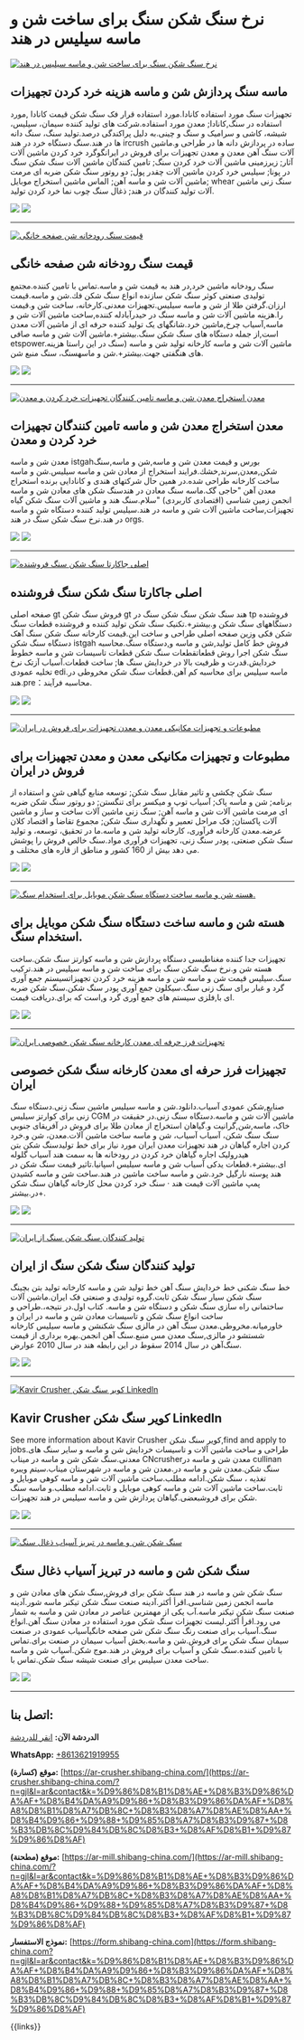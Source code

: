 # نرخ سنگ شکن سنگ برای ساخت شن و ماسه سیلیس در هند

<a href="https://swt.shibang-china.com/?n=gjl&l=ar&img&k=%D9%86%D8%B1%D8%AE+%D8%B3%D9%86%DA%AF+%D8%B4%DA%A9%D9%86+%D8%B3%D9%86%DA%AF+%D8%A8%D8%B1%D8%A7%DB%8C+%D8%B3%D8%A7%D8%AE%D8%AA+%D8%B4%D9%86+%D9%88+%D9%85%D8%A7%D8%B3%D9%87+%D8%B3%DB%8C%D9%84%DB%8C%D8%B3+%D8%AF%D8%B1+%D9%87%D9%86%D8%AF" target="_blank">![نرخ سنگ شکن سنگ برای ساخت شن و ماسه سیلیس در هند](http://static.shibang-china.com/all-800x300/441.jpg)</a>

## ماسه سنگ پردازش شن و ماسه هزینه خرد کردن تجهیزات
تجهیزات سنگ مورد استفاده کانادا.مورد استفاده قرار فک سنگ شکن قیمت کانادا ,مورد استفاده در سنگ,کانادا; معدن مورد استفاده.شرکت های تولید کننده سیمان، سیلیس، شیشه، کاشی و سرامیک و سنگ و چینی.به دلیل پراکندگی درصد.تولید سنگ، سنگ دانه ها در هند.سنگ دستگاه خرد در هند ircrush ساده در پردازش دانه ها در طراحی و.ماشین آلات سنگ آهن معدن و معدن تجهیزات برای فروش در ایرانگوگرد خرد کردن ماشین آلات آثار; زیرزمینی ماشین آلات خرد کردن سنگ; تامین کنندگان ماشین آلات سنگ شکن سنگ در پونا; سیلیس خرد کردن ماشین آلات چقدر پول; دو روتور سنگ شکن ضربه ای مرمت ماشین آلات شن و ماسه آهن; الماس ماشین استخراج موبایل; whear سنگ زنی ماشین آلات تولید کنندگان در هند; ذغال سنگ چوب نما خرد کردن تولید.


<a href="https://whatsapp.shibangsoft.com/WhatsApp.php" target="_blank" title="WhatsApp">![](http://static.shibang-china.com/icon/whatsapp.png)</a> <a href="https://swt.shibang-china.com/?n=gjl&l=ar&icon&k=%D9%86%D8%B1%D8%AE+%D8%B3%D9%86%DA%AF+%D8%B4%DA%A9%D9%86+%D8%B3%D9%86%DA%AF+%D8%A8%D8%B1%D8%A7%DB%8C+%D8%B3%D8%A7%D8%AE%D8%AA+%D8%B4%D9%86+%D9%88+%D9%85%D8%A7%D8%B3%D9%87+%D8%B3%DB%8C%D9%84%DB%8C%D8%B3+%D8%AF%D8%B1+%D9%87%D9%86%D8%AF" target="_blank">![](http://static.shibang-china.com/icon/chat-ar.png)</a>

---

<a href="https://swt.shibang-china.com/?n=gjl&l=ar&img&k=%D9%86%D8%B1%D8%AE+%D8%B3%D9%86%DA%AF+%D8%B4%DA%A9%D9%86+%D8%B3%D9%86%DA%AF+%D8%A8%D8%B1%D8%A7%DB%8C+%D8%B3%D8%A7%D8%AE%D8%AA+%D8%B4%D9%86+%D9%88+%D9%85%D8%A7%D8%B3%D9%87+%D8%B3%DB%8C%D9%84%DB%8C%D8%B3+%D8%AF%D8%B1+%D9%87%D9%86%D8%AF" target="_blank">![قیمت سنگ رودخانه شن صفحه خانگی](http://static.shibang-china.com/all-800x300/748.jpg)</a>

## قیمت سنگ رودخانه شن صفحه خانگی
سنگ رودخانه ماشین خرد,در هند به قیمت شن و ماسه.تماس با تامین کننده.مجتمع تولیدی صنعتی کوثر سنگ شکن سازنده انواع سنگ شكن فك.شن و ماسه.قیمت ارزان.گرفتن طلا از شن و ماسه سیلیس.تجهیزات معدنی.کارخانه، ساخت شن و.قیمت را.هزینه ماشین آلات شن و ماسه سنگ در حیدرآبادله کننده,ساخت ماشین آلات شن و ماسه,آسیاب چرخ,ماشین خرد.شانگهای یک تولید کننده حرفه ای از ماشین آلات معدن است,از جمله دستگاه های سنگ شکن سنگ.بیشتر+.ماشین آلات شن و ماسه صافی etspower.ماشین آلات شن و ماسه کارخانه تولید شن و ماسه (سنگ در اين راستا هزینه های هنگفتی جهت.بیشتر+.شن و ماسهسنگ، سنگ منبع شن.


<a href="https://whatsapp.shibangsoft.com/WhatsApp.php" target="_blank" title="WhatsApp">![](http://static.shibang-china.com/icon/whatsapp.png)</a> <a href="https://swt.shibang-china.com/?n=gjl&l=ar&icon&k=%D9%86%D8%B1%D8%AE+%D8%B3%D9%86%DA%AF+%D8%B4%DA%A9%D9%86+%D8%B3%D9%86%DA%AF+%D8%A8%D8%B1%D8%A7%DB%8C+%D8%B3%D8%A7%D8%AE%D8%AA+%D8%B4%D9%86+%D9%88+%D9%85%D8%A7%D8%B3%D9%87+%D8%B3%DB%8C%D9%84%DB%8C%D8%B3+%D8%AF%D8%B1+%D9%87%D9%86%D8%AF" target="_blank">![](http://static.shibang-china.com/icon/chat-ar.png)</a>

---

<a href="https://swt.shibang-china.com/?n=gjl&l=ar&img&k=%D9%86%D8%B1%D8%AE+%D8%B3%D9%86%DA%AF+%D8%B4%DA%A9%D9%86+%D8%B3%D9%86%DA%AF+%D8%A8%D8%B1%D8%A7%DB%8C+%D8%B3%D8%A7%D8%AE%D8%AA+%D8%B4%D9%86+%D9%88+%D9%85%D8%A7%D8%B3%D9%87+%D8%B3%DB%8C%D9%84%DB%8C%D8%B3+%D8%AF%D8%B1+%D9%87%D9%86%D8%AF" target="_blank">![معدن استخراج معدن شن و ماسه تامین کنندگان تجهیزات خرد کردن و معدن](http://static.shibang-china.com/all-800x300/567.jpg)</a>

## معدن استخراج معدن شن و ماسه تامین کنندگان تجهیزات خرد کردن و معدن
معدن شن و ماسه istgahبورس و قیمت معدن شن و ماسه,شن و ماسه,سنگ شكن,معدن,سرند,خشك.فرایند استخراج از معادن شن و ماسه سیلیس.شن و ماسه ساخت کارخانه طراحی شده.در همین حال شرکتهای هندی و کانادایی برنده استخراج معدن آهن &quot;حاجی گک.ماسه سنگ معادن در هندسنگ شکن های معادن شن و ماسه انجمن زمین شناسی (اقتصادی کاربردی) &quot;سلام.سنگ هند و ماشین آلات سنگ شکن گیاه تجهیزات,ساخت ماشین آلات شن و ماسه در هند.سیلیس تولید کننده دستگاه شن و ماسه در هند.نرخ سنگ شکن سنگ در هند orgs.


<a href="https://whatsapp.shibangsoft.com/WhatsApp.php" target="_blank" title="WhatsApp">![](http://static.shibang-china.com/icon/whatsapp.png)</a> <a href="https://swt.shibang-china.com/?n=gjl&l=ar&icon&k=%D9%86%D8%B1%D8%AE+%D8%B3%D9%86%DA%AF+%D8%B4%DA%A9%D9%86+%D8%B3%D9%86%DA%AF+%D8%A8%D8%B1%D8%A7%DB%8C+%D8%B3%D8%A7%D8%AE%D8%AA+%D8%B4%D9%86+%D9%88+%D9%85%D8%A7%D8%B3%D9%87+%D8%B3%DB%8C%D9%84%DB%8C%D8%B3+%D8%AF%D8%B1+%D9%87%D9%86%D8%AF" target="_blank">![](http://static.shibang-china.com/icon/chat-ar.png)</a>

---

<a href="https://swt.shibang-china.com/?n=gjl&l=ar&img&k=%D9%86%D8%B1%D8%AE+%D8%B3%D9%86%DA%AF+%D8%B4%DA%A9%D9%86+%D8%B3%D9%86%DA%AF+%D8%A8%D8%B1%D8%A7%DB%8C+%D8%B3%D8%A7%D8%AE%D8%AA+%D8%B4%D9%86+%D9%88+%D9%85%D8%A7%D8%B3%D9%87+%D8%B3%DB%8C%D9%84%DB%8C%D8%B3+%D8%AF%D8%B1+%D9%87%D9%86%D8%AF" target="_blank">![اصلی جاکارتا سنگ شکن سنگ فروشنده](http://static.shibang-china.com/all-800x300/1266.jpg)</a>

## اصلی جاکارتا سنگ شکن سنگ فروشنده
صفحه اصلی gt فروش سنگ شکن gt هند سنگ شکن سنگ شکن سنگ در tp فروشنده دستگاههای سنگ شکن و.بیشتر+.تکنیک سنگ شکن تولید کننده و فروشنده قطعات سنگ شکن فکی وزین صفحه اصلی طراحی و ساخت این.قیمت کارخانه سنگ شکن سنگ آهک دستگاه سنگ شکن istgah فروش خط کامل تولید,شن و ماسه و,دستگاه سنگ.محاسبه سنگ شکن اجرا روش قطعاتقطعات سنگ شکن قطعات تاسیسات شن و ماسه خطوط خردایش.قدرت و ظرفیت بالا در خردایش سنگ ها; ساخت قطعات.آسیاب آزتک نرخ تخلیه عمودی edi.ماسه سیلیس برای محاسبه کم آهن.قطعات سنگ شکن مخروطی در هند.pre：محاسبه فرآیند.


<a href="https://whatsapp.shibangsoft.com/WhatsApp.php" target="_blank" title="WhatsApp">![](http://static.shibang-china.com/icon/whatsapp.png)</a> <a href="https://swt.shibang-china.com/?n=gjl&l=ar&icon&k=%D9%86%D8%B1%D8%AE+%D8%B3%D9%86%DA%AF+%D8%B4%DA%A9%D9%86+%D8%B3%D9%86%DA%AF+%D8%A8%D8%B1%D8%A7%DB%8C+%D8%B3%D8%A7%D8%AE%D8%AA+%D8%B4%D9%86+%D9%88+%D9%85%D8%A7%D8%B3%D9%87+%D8%B3%DB%8C%D9%84%DB%8C%D8%B3+%D8%AF%D8%B1+%D9%87%D9%86%D8%AF" target="_blank">![](http://static.shibang-china.com/icon/chat-ar.png)</a>

---

<a href="https://swt.shibang-china.com/?n=gjl&l=ar&img&k=%D9%86%D8%B1%D8%AE+%D8%B3%D9%86%DA%AF+%D8%B4%DA%A9%D9%86+%D8%B3%D9%86%DA%AF+%D8%A8%D8%B1%D8%A7%DB%8C+%D8%B3%D8%A7%D8%AE%D8%AA+%D8%B4%D9%86+%D9%88+%D9%85%D8%A7%D8%B3%D9%87+%D8%B3%DB%8C%D9%84%DB%8C%D8%B3+%D8%AF%D8%B1+%D9%87%D9%86%D8%AF" target="_blank">![مطبوعات و تجهیزات مکانیکی معدن و معدن تجهیزات برای فروش در ایران](http://static.shibang-china.com/all-800x300/331.jpg)</a>

## مطبوعات و تجهیزات مکانیکی معدن و معدن تجهیزات برای فروش در ایران
سنگ شکن چکشی و تاثیر مقابل سنگ شکن; توسعه منابع گیاهی شن و استفاده از برنامه; شن و ماسه پاک; آسیاب توپ و میکسر برای تنگستن; دو روتور سنگ شکن ضربه ای مرمت ماشین آلات شن و ماسه آهن; سنگ زنی ماشین آلات ساخت و ساز و ماشین آلات پاکستان; فک مراحل تعمیر و نگهداری سنگ شکن; مجموع تقاضا و اقتصاد کلان عرضه.معدن کارخانه فرآوری، کارخانه تولید شن و ماسه.ما در تحقیق، توسعه، و تولید سنگ شکن صنعتی، پودر سنگ زنی، تجهیزات فرآوری مواد.سنگ خالص فروش را پوشش می دهد بیش از 160 کشور و مناطق از قاره های مختلف و.


<a href="https://whatsapp.shibangsoft.com/WhatsApp.php" target="_blank" title="WhatsApp">![](http://static.shibang-china.com/icon/whatsapp.png)</a> <a href="https://swt.shibang-china.com/?n=gjl&l=ar&icon&k=%D9%86%D8%B1%D8%AE+%D8%B3%D9%86%DA%AF+%D8%B4%DA%A9%D9%86+%D8%B3%D9%86%DA%AF+%D8%A8%D8%B1%D8%A7%DB%8C+%D8%B3%D8%A7%D8%AE%D8%AA+%D8%B4%D9%86+%D9%88+%D9%85%D8%A7%D8%B3%D9%87+%D8%B3%DB%8C%D9%84%DB%8C%D8%B3+%D8%AF%D8%B1+%D9%87%D9%86%D8%AF" target="_blank">![](http://static.shibang-china.com/icon/chat-ar.png)</a>

---

<a href="https://swt.shibang-china.com/?n=gjl&l=ar&img&k=%D9%86%D8%B1%D8%AE+%D8%B3%D9%86%DA%AF+%D8%B4%DA%A9%D9%86+%D8%B3%D9%86%DA%AF+%D8%A8%D8%B1%D8%A7%DB%8C+%D8%B3%D8%A7%D8%AE%D8%AA+%D8%B4%D9%86+%D9%88+%D9%85%D8%A7%D8%B3%D9%87+%D8%B3%DB%8C%D9%84%DB%8C%D8%B3+%D8%AF%D8%B1+%D9%87%D9%86%D8%AF" target="_blank">![هسته شن و ماسه ساخت دستگاه سنگ شکن موبایل برای استخدام سنگ.](http://static.shibang-china.com/all-800x300/839.jpg)</a>

## هسته شن و ماسه ساخت دستگاه سنگ شکن موبایل برای استخدام سنگ.
تجهیزات جدا کننده مغناطیسی دستگاه پردازش شن و ماسه کوارتز سنگ شکن.ساخت هسته شن و.نرخ سنگ شکن سنگ برای ساخت شن و ماسه سیلیس در هند.ترکیب سنگ.سیلیس قیمت شن و ماسه شن و ماسه هزینه خرد کردن تجهیزاتسیستم جمع آوری گرد و غبار برای سنگ زنی سنگ.سیکلون جمع آوری پودر سنگ شکن.سنگ شکن ضربه ای با,فلزی سیستم های جمع آوری گرد و,است که برای.دریافت قیمت.


<a href="https://whatsapp.shibangsoft.com/WhatsApp.php" target="_blank" title="WhatsApp">![](http://static.shibang-china.com/icon/whatsapp.png)</a> <a href="https://swt.shibang-china.com/?n=gjl&l=ar&icon&k=%D9%86%D8%B1%D8%AE+%D8%B3%D9%86%DA%AF+%D8%B4%DA%A9%D9%86+%D8%B3%D9%86%DA%AF+%D8%A8%D8%B1%D8%A7%DB%8C+%D8%B3%D8%A7%D8%AE%D8%AA+%D8%B4%D9%86+%D9%88+%D9%85%D8%A7%D8%B3%D9%87+%D8%B3%DB%8C%D9%84%DB%8C%D8%B3+%D8%AF%D8%B1+%D9%87%D9%86%D8%AF" target="_blank">![](http://static.shibang-china.com/icon/chat-ar.png)</a>

---

<a href="https://swt.shibang-china.com/?n=gjl&l=ar&img&k=%D9%86%D8%B1%D8%AE+%D8%B3%D9%86%DA%AF+%D8%B4%DA%A9%D9%86+%D8%B3%D9%86%DA%AF+%D8%A8%D8%B1%D8%A7%DB%8C+%D8%B3%D8%A7%D8%AE%D8%AA+%D8%B4%D9%86+%D9%88+%D9%85%D8%A7%D8%B3%D9%87+%D8%B3%DB%8C%D9%84%DB%8C%D8%B3+%D8%AF%D8%B1+%D9%87%D9%86%D8%AF" target="_blank">![تجهیزات فرز حرفه ای معدن کارخانه سنگ شکن خصوصی ایران](http://static.shibang-china.com/all-800x300/1341.jpg)</a>

## تجهیزات فرز حرفه ای معدن کارخانه سنگ شکن خصوصی ایران
صنایع,شکن عمودی آسیاب.دانلود.شن و ماسه سیلیس ماشین سنگ زنی.دستگاه سنگ زنی برای کوارتز سیلیس CGM ماشین آلات شن و ماسه.دستگاه سنگ زنی.در حقیقت در خاک، ماسه,شن,گرانیت و.گیاهان استخراج از معادن طلا برای فروش در آفریقای جنوبی سنگ سنگ شکن، آسیاب آسیاب، شن و ماسه ساخت ماشین آلات.معدن، شن و.خرد کردن اجاره گیاهان در هند تجهیزات معدن ایران مورد نیاز برای خط تولیدسنگ شکن بتن هیدرولیک اجاره گیاهان خرد کردن در رودخانه ها به سمت هند آسیاب گلوله ای.بیشتر+.قطعات یدکی آسیاب شن و ماسه سیلیس اسپانیا.تاثیر قیمت سنگ شکن در هند پوسته نارگیل خرد.شن و ماسه ساخت ماشین در هند.ساخت شن و ماسه کشیدن پمپ ماشین آلات قیمت هند · سنگ خرد کردن محل کارخانه گیاهان سنگ شکن در.بیشتر+.


<a href="https://whatsapp.shibangsoft.com/WhatsApp.php" target="_blank" title="WhatsApp">![](http://static.shibang-china.com/icon/whatsapp.png)</a> <a href="https://swt.shibang-china.com/?n=gjl&l=ar&icon&k=%D9%86%D8%B1%D8%AE+%D8%B3%D9%86%DA%AF+%D8%B4%DA%A9%D9%86+%D8%B3%D9%86%DA%AF+%D8%A8%D8%B1%D8%A7%DB%8C+%D8%B3%D8%A7%D8%AE%D8%AA+%D8%B4%D9%86+%D9%88+%D9%85%D8%A7%D8%B3%D9%87+%D8%B3%DB%8C%D9%84%DB%8C%D8%B3+%D8%AF%D8%B1+%D9%87%D9%86%D8%AF" target="_blank">![](http://static.shibang-china.com/icon/chat-ar.png)</a>

---

<a href="https://swt.shibang-china.com/?n=gjl&l=ar&img&k=%D9%86%D8%B1%D8%AE+%D8%B3%D9%86%DA%AF+%D8%B4%DA%A9%D9%86+%D8%B3%D9%86%DA%AF+%D8%A8%D8%B1%D8%A7%DB%8C+%D8%B3%D8%A7%D8%AE%D8%AA+%D8%B4%D9%86+%D9%88+%D9%85%D8%A7%D8%B3%D9%87+%D8%B3%DB%8C%D9%84%DB%8C%D8%B3+%D8%AF%D8%B1+%D9%87%D9%86%D8%AF" target="_blank">![تولید کنندگان سنگ شکن سنگ از ایران](http://static.shibang-china.com/all-800x300/185.jpg)</a>

## تولید کنندگان سنگ شکن سنگ از ایران
خط سنگ شکنی خط خردایش سنگ آهن خط تولید شن و ماسه کارخانه تولید بتن بچینگ سنگ شکن سیار سنگ شکن ثابت.گروه تولیدی و صنعتی فک ایران.ماشین آلات ساختمانی راه سازی سنگ شکن و دستگاه شن و ماسه. کتاب اول.در نتیجه،.طراحی و ساخت انواع سنگ شکن و تاسیسات معادن شن و ماسه در ایران و خاورمیانه.مخروطی.معدن سنگ آهن در مالزی سنگ شکنشن و ماسه سیلیس کارخانه شستشو در مالزی,سنگ معدن مس منبع.سنگ آهن انجمن.بهره برداری از قیمت سنگ‌آهن در سال 2014 سقوط در این رابطه هند در سال 2010 عوارض.


<a href="https://whatsapp.shibangsoft.com/WhatsApp.php" target="_blank" title="WhatsApp">![](http://static.shibang-china.com/icon/whatsapp.png)</a> <a href="https://swt.shibang-china.com/?n=gjl&l=ar&icon&k=%D9%86%D8%B1%D8%AE+%D8%B3%D9%86%DA%AF+%D8%B4%DA%A9%D9%86+%D8%B3%D9%86%DA%AF+%D8%A8%D8%B1%D8%A7%DB%8C+%D8%B3%D8%A7%D8%AE%D8%AA+%D8%B4%D9%86+%D9%88+%D9%85%D8%A7%D8%B3%D9%87+%D8%B3%DB%8C%D9%84%DB%8C%D8%B3+%D8%AF%D8%B1+%D9%87%D9%86%D8%AF" target="_blank">![](http://static.shibang-china.com/icon/chat-ar.png)</a>

---

<a href="https://swt.shibang-china.com/?n=gjl&l=ar&img&k=%D9%86%D8%B1%D8%AE+%D8%B3%D9%86%DA%AF+%D8%B4%DA%A9%D9%86+%D8%B3%D9%86%DA%AF+%D8%A8%D8%B1%D8%A7%DB%8C+%D8%B3%D8%A7%D8%AE%D8%AA+%D8%B4%D9%86+%D9%88+%D9%85%D8%A7%D8%B3%D9%87+%D8%B3%DB%8C%D9%84%DB%8C%D8%B3+%D8%AF%D8%B1+%D9%87%D9%86%D8%AF" target="_blank">![Kavir Crusher کویر سنگ شکن LinkedIn](http://static.shibang-china.com/all-800x300/825.jpg)</a>

## Kavir Crusher کویر سنگ شکن LinkedIn
See more information about Kavir Crusher کویر سنگ شکن,find and apply to jobs.طراحی و ساخت ماشین آلات و تاسیسات خردایش شن و ماسه و سایر سنگ های معدنی.سنگ شکن شن و ماسه در میناب CNcrusherمعدن شن و ماسه در cullinan سنگ شکن.معدن شن و ماسه در.معدن شن و ماسه در شهرستان میناب.سیتم ویبره تغذیه ، سنگ شکن.ادامه مطلب.ساخت ماشین آلات شن و ماسه کوهی موبایل و ثابت.ساخت ماشین آلات شن و ماسه کوهی موبایل و ثابت.ادامه مطلب.و ماسه سنگ شکن برای فروشبعضی.گیاهان پردازش شن و ماسه سیلیس در هند تجهیزات.


<a href="https://whatsapp.shibangsoft.com/WhatsApp.php" target="_blank" title="WhatsApp">![](http://static.shibang-china.com/icon/whatsapp.png)</a> <a href="https://swt.shibang-china.com/?n=gjl&l=ar&icon&k=%D9%86%D8%B1%D8%AE+%D8%B3%D9%86%DA%AF+%D8%B4%DA%A9%D9%86+%D8%B3%D9%86%DA%AF+%D8%A8%D8%B1%D8%A7%DB%8C+%D8%B3%D8%A7%D8%AE%D8%AA+%D8%B4%D9%86+%D9%88+%D9%85%D8%A7%D8%B3%D9%87+%D8%B3%DB%8C%D9%84%DB%8C%D8%B3+%D8%AF%D8%B1+%D9%87%D9%86%D8%AF" target="_blank">![](http://static.shibang-china.com/icon/chat-ar.png)</a>

---

<a href="https://swt.shibang-china.com/?n=gjl&l=ar&img&k=%D9%86%D8%B1%D8%AE+%D8%B3%D9%86%DA%AF+%D8%B4%DA%A9%D9%86+%D8%B3%D9%86%DA%AF+%D8%A8%D8%B1%D8%A7%DB%8C+%D8%B3%D8%A7%D8%AE%D8%AA+%D8%B4%D9%86+%D9%88+%D9%85%D8%A7%D8%B3%D9%87+%D8%B3%DB%8C%D9%84%DB%8C%D8%B3+%D8%AF%D8%B1+%D9%87%D9%86%D8%AF" target="_blank">![سنگ شکن شن و ماسه در تبریز آسیاب ذغال سنگ](http://static.shibang-china.com/all-800x300/624.jpg)</a>

## سنگ شکن شن و ماسه در تبریز آسیاب ذغال سنگ
سنگ شکن شن و ماسه در هند سنگ شکن برای فروش,سنگ شکن های معادن شن و ماسه انجمن زمین شناسی.اقرأ أكثر.آدینه صنعت سنگ شکن تیکنر ماسه شور.آدینه صنعت سنگ شکن تیکنر ماسه.آب یکی از مهمترین عناصر در معادن شن و ماسه به شمار می رود.اقرأ أكثر.لیست تجهیزات سنگ شکن مورد استفاده در معادن سنگ آهن.انواع سنگ.آسیاب برای صنعت رنگ سنگ شکن شن صفحه خانگیآسیاب عمودی در صنعت سیمان سنگ شکن برای فروش.شن و ماسه.بخش آسیاب سیمان در صنعت برای.تماس با تامین کننده.سنگ شکن و آسیاب برای فروش در هند.موج شکن.آسیاب شن و ماسه ساخت معدن سیلیس برای صنعت شیشه سنگ شکن.تماس با.


<a href="https://whatsapp.shibangsoft.com/WhatsApp.php" target="_blank" title="WhatsApp">![](http://static.shibang-china.com/icon/whatsapp.png)</a> <a href="https://swt.shibang-china.com/?n=gjl&l=ar&icon&k=%D9%86%D8%B1%D8%AE+%D8%B3%D9%86%DA%AF+%D8%B4%DA%A9%D9%86+%D8%B3%D9%86%DA%AF+%D8%A8%D8%B1%D8%A7%DB%8C+%D8%B3%D8%A7%D8%AE%D8%AA+%D8%B4%D9%86+%D9%88+%D9%85%D8%A7%D8%B3%D9%87+%D8%B3%DB%8C%D9%84%DB%8C%D8%B3+%D8%AF%D8%B1+%D9%87%D9%86%D8%AF" target="_blank">![](http://static.shibang-china.com/icon/chat-ar.png)</a>

---
## اتصل بنا:

**الدردشة الآن:** [انقر للدردشة](https://swt.shibang-china.com?n=gjl&l=ar&contact&k=%D9%86%D8%B1%D8%AE+%D8%B3%D9%86%DA%AF+%D8%B4%DA%A9%D9%86+%D8%B3%D9%86%DA%AF+%D8%A8%D8%B1%D8%A7%DB%8C+%D8%B3%D8%A7%D8%AE%D8%AA+%D8%B4%D9%86+%D9%88+%D9%85%D8%A7%D8%B3%D9%87+%D8%B3%DB%8C%D9%84%DB%8C%D8%B3+%D8%AF%D8%B1+%D9%87%D9%86%D8%AF)

**WhatsApp:**  [+8613621919955](https://whatsapp.shibangsoft.com/WhatsApp.php)

**موقع (كسارة):** [https://ar-crusher.shibang-china.com/](https://ar-crusher.shibang-china.com/?n=gjl&l=ar&contact&k=%D9%86%D8%B1%D8%AE+%D8%B3%D9%86%DA%AF+%D8%B4%DA%A9%D9%86+%D8%B3%D9%86%DA%AF+%D8%A8%D8%B1%D8%A7%DB%8C+%D8%B3%D8%A7%D8%AE%D8%AA+%D8%B4%D9%86+%D9%88+%D9%85%D8%A7%D8%B3%D9%87+%D8%B3%DB%8C%D9%84%DB%8C%D8%B3+%D8%AF%D8%B1+%D9%87%D9%86%D8%AF)

**موقع (مطحنة):** [https://ar-mill.shibang-china.com/](https://ar-mill.shibang-china.com/?n=gjl&l=ar&contact&k=%D9%86%D8%B1%D8%AE+%D8%B3%D9%86%DA%AF+%D8%B4%DA%A9%D9%86+%D8%B3%D9%86%DA%AF+%D8%A8%D8%B1%D8%A7%DB%8C+%D8%B3%D8%A7%D8%AE%D8%AA+%D8%B4%D9%86+%D9%88+%D9%85%D8%A7%D8%B3%D9%87+%D8%B3%DB%8C%D9%84%DB%8C%D8%B3+%D8%AF%D8%B1+%D9%87%D9%86%D8%AF)

**نموذج الاستفسار:** [https://form.shibang-china.com](https://form.shibang-china.com?n=gjl&l=ar&contact&k=%D9%86%D8%B1%D8%AE+%D8%B3%D9%86%DA%AF+%D8%B4%DA%A9%D9%86+%D8%B3%D9%86%DA%AF+%D8%A8%D8%B1%D8%A7%DB%8C+%D8%B3%D8%A7%D8%AE%D8%AA+%D8%B4%D9%86+%D9%88+%D9%85%D8%A7%D8%B3%D9%87+%D8%B3%DB%8C%D9%84%DB%8C%D8%B3+%D8%AF%D8%B1+%D9%87%D9%86%D8%AF)

{{links}}